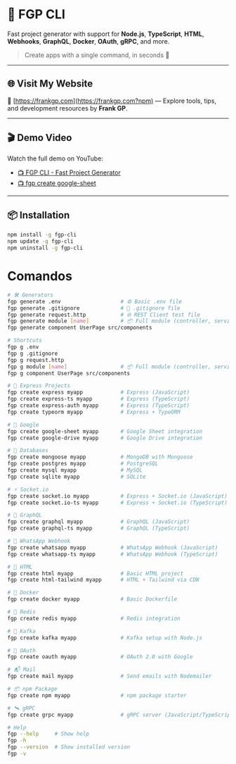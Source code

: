 <!-- fgp-cli\readme.md -->

# 🧰 FGP CLI

Fast project generator with support for **Node.js**, **TypeScript**, **HTML**, **Webhooks**, **GraphQL**, **Docker**, **OAuth**, **gRPC**, and more.

> Create apps with a single command, in seconds 🚀

---

## 🌐 Visit My Website

🔗 [https://frankgp.com](https://frankgp.com?npm) — Explore tools, tips, and development resources by **Frank GP**.

---

## 🎬 Demo Video

Watch the full demo on YouTube:

- [📺 FGP CLI - Fast Project Generator](https://youtu.be/btgmyqPEEhE)
- [📺 fgp create google-sheet](https://youtu.be/qyjSOd1Xf18)

---

## 📦 Installation

```bash
npm install -g fgp-cli
npm update -g fgp-cli
npm uninstall -g fgp-cli
```

# Comandos

```sh
# 🛠️ Generators
fgp generate .env                   # ⚙️ Basic .env file
fgp generate .gitignore             # 🙈 .gitignore file
fgp generate request.http           # 🌐 REST Client test file
fgp generate module [name]          # 📦 Full module (controller, service, routes, etc.)
fgp generate component UserPage src/components

# Shortcuts
fgp g .env
fgp g .gitignore
fgp g request.http
fgp g module [name]                 # 📦 Full module (controller, service, routes, etc.)
fgp g component UserPage src/components

# 🧱 Express Projects
fgp create express myapp            # Express (JavaScript)
fgp create express-ts myapp         # Express (TypeScript)
fgp create express-auth myapp       # Express (TypeScript)
fgp create typeorm myapp            # Express + TypeORM

# 🔗 Google
fgp create google-sheet myapp       # Google Sheet integration
fgp create google-drive myapp       # Google Drive integration

# 🧠 Databases
fgp create mongoose myapp           # MongoDB with Mongoose
fgp create postgres myapp           # PostgreSQL
fgp create mysql myapp              # MySQL
fgp create sqlite myapp             # SQLite

# ⚡ Socket.io
fgp create socket.io myapp          # Express + Socket.io (JavaScript)
fgp create socket.io-ts myapp       # Express + Socket.io (TypeScript)

# 🔌 GraphQL
fgp create graphql myapp            # GraphQL (JavaScript)
fgp create graphql-ts myapp         # GraphQL (TypeScript)

# 💬 WhatsApp Webhook
fgp create whatsapp myapp           # WhatsApp Webhook (JavaScript)
fgp create whatsapp-ts myapp        # WhatsApp Webhook (TypeScript)

# 🎨 HTML
fgp create html myapp               # Basic HTML project
fgp create html-tailwind myapp      # HTML + Tailwind via CDN

# 🐳 Docker
fgp create docker myapp             # Basic Dockerfile

# 🧊 Redis
fgp create redis myapp              # Redis integration

# 📡 Kafka
fgp create kafka myapp              # Kafka setup with Node.js

# 🔐 OAuth
fgp create oauth myapp              # OAuth 2.0 with Google

# 📬 Mail
fgp create mail myapp               # Send emails with Nodemailer

# 📦 npm Package
fgp create npm myapp                # npm package starter

# 🛰️ gRPC
fgp create grpc myapp               # gRPC server (JavaScript/TypeScript)

# Help
fgp --help     # Show help
fgp -h
fgp --version  # Show installed version
fgp -v
```
